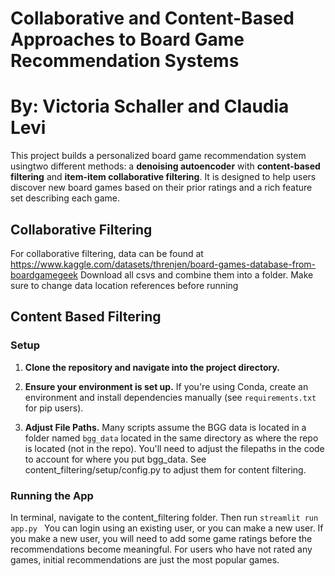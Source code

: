 # Collaborative and Content-Based Approaches to Board Game Recommendation Systems
# By: Victoria Schaller and Claudia Levi

This project builds a personalized board game recommendation system usingtwo different methods:  a **denoising autoencoder** with **content-based filtering** and **item-item collaborative filtering**. It is designed to help users discover new board games based on their prior ratings and a rich feature set describing each game.

## Collaborative Filtering
For collaborative filtering, data can be found at https://www.kaggle.com/datasets/threnjen/board-games-database-from-boardgamegeek
Download all csvs and combine them into a folder. Make sure to change data location references before running

## Content Based Filtering

### Setup

1. **Clone the repository and navigate into the project directory.**

2. **Ensure your environment is set up.**
   If you're using Conda, create an environment and install dependencies manually (see `requirements.txt` for pip users).

3. **Adjust File Paths.**
   Many scripts assume the BGG data is located in a folder named `bgg_data` located in the same directory as where the repo is located (not in the repo). You'll need to adjust the filepaths in the code to account for where you put bgg_data. See content_filtering/setup/config.py to adjust them for content filtering. 
   

### Running the App
In terminal, navigate to the content_filtering folder. Then run ```streamlit run app.py ```
You can login using an existing user, or you can make a new user. If you make a new user, you will need to add some game ratings before the recommendations become meaningful. For users who have not rated any games, initial recommendations are just the most popular games.
